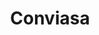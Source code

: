---
title: "Conviasa"
url: /catia-la-mar/conviasa-via-embarque-y-desembarque-del-terminal-nacional/
shop: agencia de viajes
---